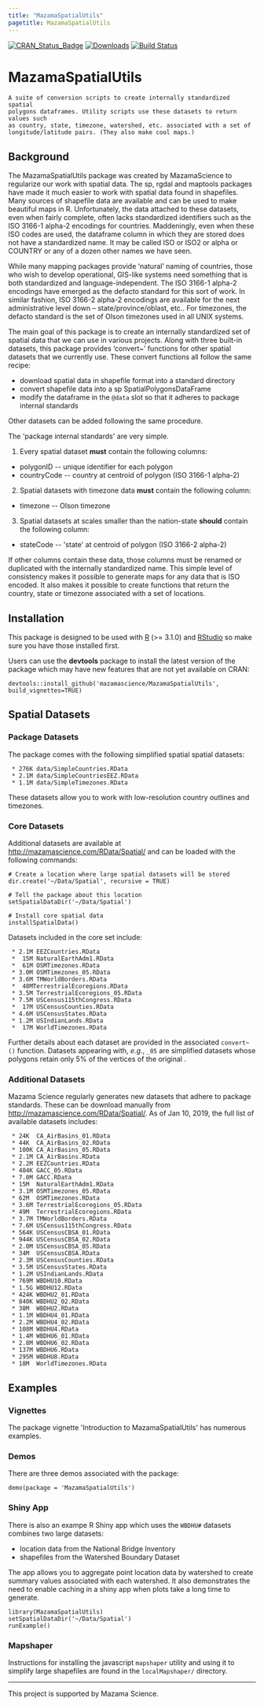 ```yaml
---
title: "MazamaSpatialUtils"
pagetitle: MazamaSpatialUtils
---
```


[![CRAN\_Status\_Badge](http://www.r-pkg.org/badges/version/MazamaSpatialUtils)](https://cran.r-project.org/package=MazamaSpatialUtils)
[![Downloads](http://cranlogs.r-pkg.org/badges/MazamaSpatialUtils)](https://cran.r-project.org/package=MazamaSpatialUtils)
[![Build Status](https://travis-ci.org/MazamaScience/MazamaSpatialUtils.svg?branch=master)](https://travis-ci.org/MazamaScience/MazamaSpatialUtils)

# MazamaSpatialUtils

```
A suite of conversion scripts to create internally standardized spatial
polygons dataframes. Utility scripts use these datasets to return values such
as country, state, timezone, watershed, etc. associated with a set of 
longitude/latitude pairs. (They also make cool maps.)
```

## Background

The MazamaSpatialUtils package was created by MazamaScience to regularize our
work with spatial data. The sp, rgdal and maptools packages have made it much
easier to work with spatial data found in shapefiles. Many sources of shapefile
data are available and can be used to make beautiful maps in R. Unfortunately,
the data attached to these datasets, even when fairly complete, often lacks
standardized identifiers such as the ISO 3166-1 alpha-2 encodings for countries.
Maddeningly, even when these ISO codes are used, the dataframe column in which
they are stored does not have a standardized name. It may be called ISO or ISO2
or alpha or COUNTRY or any of a dozen other names we have seen.

While many mapping packages provide ‘natural’ naming of countries, those who
wish to develop operational, GIS-like systems need something that is both
standardized and language-independent. The ISO 3166-1 alpha-2 encodings have
emerged as the defacto standard for this sort of work. In similar fashion, ISO
3166-2 alpha-2 encodings are available for the next administrative level down –
state/province/oblast, etc.. For timezones, the defacto standard is the set of
Olson timezones used in all UNIX systems.

The main goal of this package is to create an internally standardized set of
spatial data that we can use in various projects. Along with three built-in
datasets, this package provides ‘convert~’ functions for other spatial datasets
that we currently use. These convert functions all follow the same recipe:

 * download spatial data in shapefile format into a standard directory
 * convert shapefile data into a sp SpatialPolygonsDataFrame
 * modify the dataframe in the `@data` slot so that it adheres to package internal standards

Other datasets can be added following the same procedure.

The 'package internal standards' are very simple.

1) Every spatial dataset **must** contain the following columns:

* polygonID -- unique identifier for each polygon
* countryCode -- country at centroid of polygon (ISO 3166-1 alpha-2)

2) Spatial datasets with timezone data **must** contain the following column:

* timezone -- Olson timezone

3) Spatial datasets at scales smaller than the nation-state **should** contain the following column:

* stateCode -- 'state' at centroid of polygon (ISO 3166-2 alpha-2)

If other columns contain these data, those columns must be renamed or duplicated with the 
internally standardized name. This simple level of consistency makes it possible to generate 
maps for any data that is ISO encoded. It also makes it possible to create functions that 
return the country, state or timezone associated with a set of locations.

## Installation

This package is designed to be used with [R](https://cran.r-project.org) (>= 3.1.0)
and [RStudio](http://rstudio.com) so make sure you have those installed first.

Users can use the **devtools** package to install the latest version of the 
package which may have new features that are not yet available on CRAN:

```
devtools::install_github('mazamascience/MazamaSpatialUtils', build_vignettes=TRUE)
```

## Spatial Datasets

### Package Datasets

The package comes with the following simplified spatial spatial datasets:

```
 * 276K	data/SimpleCountries.RData
 * 2.1M	data/SimpleCountriesEEZ.RData
 * 1.1M	data/SimpleTimezones.RData
```

These datasets allow you to work with low-resolution country outlines and
timezones.

### Core Datasets

Additional datasets are available at http://mazamascience.com/RData/Spatial/
and can be loaded with the following commands:

```
# Create a location where large spatial datasets will be stored
dir.create('~/Data/Spatial', recursive = TRUE)

# Tell the package about this location
setSpatialDataDir('~/Data/Spatial')

# Install core spatial data
installSpatialData()
```

Datasets included in the core set include:

```
 * 2.1M EEZCountries.RData
 *  15M NaturalEarthAdm1.RData
 *  61M OSMTimezones.RData
 * 3.0M	OSMTimezones_05.RData
 * 3.6M TMWorldBorders.RData
 *  48MTerrestrialEcoregions.RData
 * 3.5M TerrestrialEcoregions_05.RData
 * 7.5M USCensus115thCongress.RData
 *  17M USCensusCounties.RData
 * 4.6M USCensusStates.RData
 * 1.2M USIndianLands.RData
 *  17M WorldTimezones.RData
```

Further details about each dataset are provided in the associated `convert~()` 
function. Datasets appearing with, *e.g.*, `_05` are simplified datasets whose 
polygons retain only 5% of the vertices of the original .

### Additional Datasets

Mazama Science regularly generates new datasets that adhere to package standards.
These can be download manually from http://mazamascience.com/RData/Spatial/. As
of Jan 10, 2019, the full list of available datasets includes:

```
 * 24K	CA_AirBasins_01.RData
 * 44K	CA_AirBasins_02.RData
 * 100K	CA_AirBasins_05.RData
 * 2.1M	CA_AirBasins.RData
 * 2.2M	EEZCountries.RData
 * 404K	GACC_05.RData
 * 7.0M	GACC.RData
 * 15M	NaturalEarthAdm1.RData
 * 3.1M	OSMTimezones_05.RData
 * 62M	OSMTimezones.RData
 * 3.6M	TerrestrialEcoregions_05.RData
 * 49M	TerrestrialEcoregions.RData
 * 3.7M	TMWorldBorders.RData
 * 7.6M	USCensus115thCongress.RData
 * 564K	USCensusCBSA_01.RData
 * 944K	USCensusCBSA_02.RData
 * 2.0M	USCensusCBSA_05.RData
 * 34M	USCensusCBSA.RData
 * 2.3M	USCensusCounties.RData
 * 3.5M	USCensusStates.RData
 * 1.2M	USIndianLands.RData
 * 769M	WBDHU10.RData
 * 1.5G	WBDHU12.RData
 * 424K	WBDHU2_01.RData
 * 840K	WBDHU2_02.RData
 * 38M	WBDHU2.RData
 * 1.1M	WBDHU4_01.RData
 * 2.2M	WBDHU4_02.RData
 * 108M	WBDHU4.RData
 * 1.4M	WBDHU6_01.RData
 * 2.8M	WBDHU6_02.RData
 * 137M	WBDHU6.RData
 * 295M	WBDHU8.RData
 * 18M	WorldTimezones.RData
```

## Examples

### Vignettes

The package vignette 'Introduction to MazamaSpatialUtils' has numerous examples.

### Demos

There are three demos associated with the package:

```
demo(package = 'MazamaSpatialUtils')
```

### Shiny App

There is also an exampe R Shiny app which uses the `WBDHU#` datasets combines 
two large datasets:

 * location data from the National Bridge Inventory
 * shapefiles from the Watershed Boundary Dataset
 
The app allows you to aggregate point location data by watershed to create
summary values associated with each watershed. It also demonstrates the need
to enable caching in a shiny app when plots take a long time to generate.

```
library(MazamaSpatialUtils)
setSpatialDataDir('~/Data/Spatial')
runExample()
```

### Mapshaper

Instructions for installing the javascript `mapshaper` utility and using it to
simplify large shapefiles are found in the `localMapshaper/` directory.

----

This project is supported by Mazama Science.


